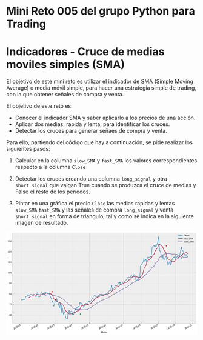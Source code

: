 # Mini Reto 005 del grupo Python para Trading

# Indicadores - Cruce de medias moviles simples (SMA)

El objetivo de este mini reto es utilizar el indicador de SMA (Simple Moving Average) o media móvil simple, para hacer una estrategía simple de trading, con la que obtener señales de compra y venta.

El objetivo de este reto es:

- Conocer el indicador SMA y saber aplicarlo a los precios de una acción.
- Aplicar dos medias, rapida y lenta, para identificar los cruces.
- Detectar los cruces para generar señaes de compra y venta.

Para ello, partiendo del código que hay a continuación, se pide realizar los siguientes pasos:

1) Calcular en la columna `slow_SMA` y `fast_SMA` los valores correspondientes respecto a la columna `Close`

2) Detectar los cruces creando una columna `long_signal` y otra `short_signal` que valgan True cuando se produzca el cruce de medias y False el resto de los períodos.

3) Pintar en una gráfica el precio `Close` las medias rapidas y lentas `slow_SMA` `fast_SMA` y las señales de compra `long_signal` y venta `short_signal` en forma de triangulo, tal y como se indica en la siguiente imagen de resultado.

![Resultado](Resultado.png)
